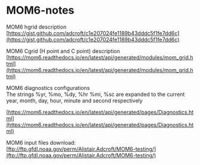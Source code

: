 # MOM6-notes
MOM6 hgrid description  
[https://gist.github.com/adcroft/c1e207024fe1189b43dddc5f1fe7dd6c](https://gist.github.com/adcroft/c1e207024fe1189b43dddc5f1fe7dd6c)

MOM6 Cgrid (H point and C point) description
[https://mom6.readthedocs.io/en/latest/api/generated/modules/mom_grid.html](https://mom6.readthedocs.io/en/latest/api/generated/modules/mom_grid.html)

MOM6 diagnostics configurations  
The strings %yr, %mo, %dy, %hr %mi, %sc are expanded to the current year, month, day, hour, minute and second respectively   

[https://mom6.readthedocs.io/en/latest/api/generated/pages/Diagnostics.html](https://mom6.readthedocs.io/en/latest/api/generated/pages/Diagnostics.html)

MOM6 input files download:
[ftp://ftp.gfdl.noaa.gov/perm/Alistair.Adcroft/MOM6-testing/](ftp://ftp.gfdl.noaa.gov/perm/Alistair.Adcroft/MOM6-testing/)
